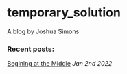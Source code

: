 # temporary_solution
A blog by Joshua Simons

### Recent posts:
[Begining at the Middle](/posts/2022-01-02-Begining_At_The_Middle.md) *Jan 2nd 2022*
